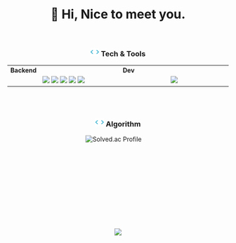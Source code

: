 <h1 align="center">
  👋 Hi, Nice to meet you.
</h1><br>


<h3 align="center"><img src="code.gif" height="20"/> Tech & Tools</h3>

<div align="center" style="width:100%"> 
  <table>
    <tr>
      <td valign="center" width="100px"><b>Backend<b></td>
      <td valign="center" width="100px"><b>Dev<b></td>
    </tr>  
    <tr>
      <td valign="center" align="center" width="300px">
        <img src="https://img.shields.io/badge/Java-007396?style=for-the-badge&logo=Java&logoColor=white">
        <img src="https://img.shields.io/badge/spring-6DB33F?style=for-the-badge&logo=spring&logoColor=white"/>
        <img src="https://img.shields.io/badge/springboot-6DB33F?style=for-the-badge&logo=springboot&logoColor=white"/>
        <img src="https://img.shields.io/badge/MySQL-4479A1?style=for-the-badge&logo=mysql&logoColor=white">
        <img src="https://img.shields.io/badge/Redis-DC382D?style=for-the-badge&logo=redis&logoColor=white"/>
      </td>
      <td valign="center" align="center" width="300px">
        <img src="https://img.shields.io/badge/GitHub-181717?style=for-the-badge&logo=github&logoColor=white"/>
      </td>
    </tr>
  </table>
</div>

<br></br>

<h3 align="center"><img src="code.gif" height="20"/> Algorithm</h3>
<div align="center">
  <a href="https://solved.ac/chlghksdyd24">
     <img src="http://mazassumnida.wtf/api/generate_badge?boj=chlghksdyd24" alt="Solved.ac Profile" style="display:inline-block; margin-right: 20px; height:150px;">
  </a>
</div>

<br></br>

<p align="center">
  <img src="https://capsule-render.vercel.app/api?type=waving&color=gradient&height=65&section=footer"/>
</p>
